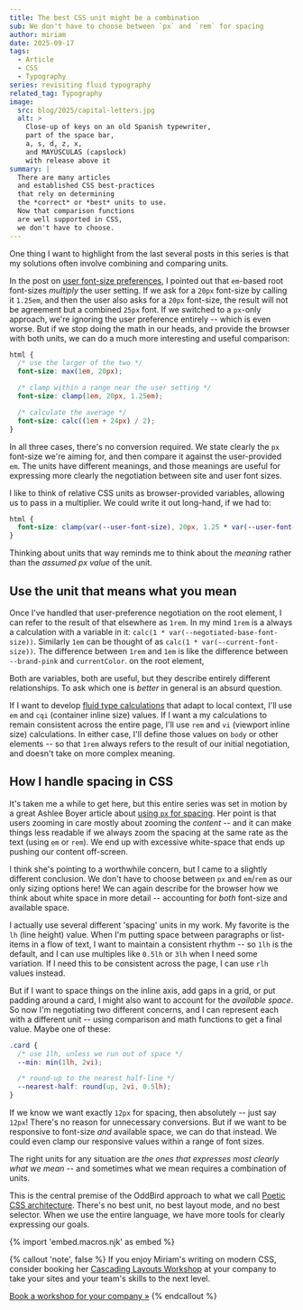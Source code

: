 ```yaml
---
title: The best CSS unit might be a combination
sub: We don't have to choose between `px` and `rem` for spacing
author: miriam
date: 2025-09-17
tags:
  - Article
  - CSS
  - Typography
series: revisiting fluid typography
related_tag: Typography
image:
  src: blog/2025/capital-letters.jpg
  alt: >
    Close-up of keys on an old Spanish typewriter,
    part of the space bar,
    a, s, d, z, x,
    and MAYÚSCULAS (capslock)
    with release above it
summary: |
  There are many articles
  and established CSS best-practices
  that rely on determining
  the *correct* or *best* units to use.
  Now that comparison functions
  are well supported in CSS,
  we don't have to choose.
---
```


One thing I want to highlight
from the last several posts in this series
is that my solutions often involve
combining and comparing units.

In the post on [user font-size preferences](/2025/07/22/size-preferences/),
I pointed out that `em`-based root font-sizes
_multiply_ the user setting.
If we ask for a `20px` font-size
by calling it `1.25em`,
and then the user also asks for a `20px` font-size,
the result will not be agreement
but a combined `25px` font.
If we switched to a `px`-only approach,
we're ignoring the user preference entirely --
which is even worse.
But if we stop doing the math in our heads,
and provide the browser with both units,
we can do a much more interesting
and useful comparison:

```css
html {
  /* use the larger of the two */
  font-size: max(1em, 20px);

  /* clamp within a range near the user setting */
  font-size: clamp(1em, 20px, 1.25em);

  /* calculate the average */
  font-size: calc((1em + 24px) / 2);
}
```

In all three cases,
there's no conversion required.
We state clearly the `px` font-size we're aiming for,
and then compare it against the user-provided `em`.
The units have different meanings,
and those meanings are useful
for expressing more clearly
the negotiation between site and user font sizes.

I like to think of relative CSS units
as browser-provided variables,
allowing us to pass in a multiplier.
We could write it out long-hand, if we had to:

```css
html {
  font-size: clamp(var(--user-font-size), 20px, 1.25 * var(--user-font-size));
}
```

Thinking about units that way
reminds me to think about the _meaning_
rather than the _assumed px value_ of the unit.

## Use the unit that means what you mean

Once I've handled that user-preference negotiation
on the root element,
I can refer to the result of that elsewhere
as `1rem`.
In my mind `1rem` is a always a calculation
with a variable in it:
`calc(1 * var(--negotiated-base-font-size))`.
Similarly `1em` can be thought of as
`calc(1 * var(--current-font-size))`.
The difference between `1rem` and `1em`
is like the difference between `--brand-pink`
and `currentColor`.
on the root element,

Both are variables, both are useful,
but they describe entirely different relationships.
To ask which one is _better_ in general
is an absurd question.

If I want to develop
[fluid type calculations](/2025/08/26/type-visual/)
that adapt to local context,
I'll use `em` and `cqi` (container inline size) values.
If I want a my calculations to remain consistent
across the entire page,
I'll use `rem` and `vi` (viewport inline size) calculations.
In either case,
I'll define those values on `body`
or other elements --
so that `1rem` always refers to the
result of our initial negotiation,
and doesn't take on more complex meaning.

## How I handle spacing in CSS

It's taken me a while to get here,
but this entire series was set in motion
by a great Ashlee Boyer article about
[using `px` for spacing](https://ashleemboyer.com/blog/why-you-should-use-px-units-for-margin-padding-and-other-spacing-techniques).
Her point is that users zooming in
care mostly about zooming the _content_ --
and it can make things less readable
if we always zoom the spacing
at the same rate as the text (using `em` or `rem`).
We end up with excessive white-space
that ends up pushing our content off-screen.

I think she's pointing to a worthwhile concern,
but I came to a slightly different conclusion.
We don't have to choose between `px` and `em`/`rem`
as our only sizing options here!
We can again
describe for the browser
how we think about white space
in more detail --
accounting for _both_ font-size
and available space.

I actually use several different
'spacing' units in my work.
My favorite is the `lh` (line height) value.
When I'm putting space between paragraphs
or list-items in a flow of text,
I want to maintain a consistent rhythm --
so `1lh` is the default,
and I can use multiples like
`0.5lh` or `3lh` when I need some variation.
If I need this to be consistent across the page,
I can use `rlh` values instead.

But if I want to space things
on the inline axis, add gaps in a grid,
or put padding around a card,
I might also want to account
for the _available space_.
So now I'm negotiating two different concerns,
and I can represent each with a different unit --
using comparison and math functions
to get a final value.
Maybe one of these:

```css
.card {
  /* use 1lh, unless we run out of space */
  --min: min(1lh, 2vi);

  /* round-up to the nearest half-line */
  --nearest-half: round(up, 2vi, 0.5lh);
}
```

If we know we want exactly `12px` for spacing,
then absolutely --
just say `12px`!
There's no reason for unnecessary conversions.
But if we want to be responsive
to font-size _and_ available space,
we can do that instead.
We could even clamp our responsive values
within a range of font sizes.

The right units
for any situation
are _the ones that expresses most clearly
what we mean_ --
and sometimes what we mean
requires a combination of units.

This is the central premise of
the OddBird approach to
what we call
[Poetic CSS architecture](/services/architecture/).
There's no best unit,
no best layout mode,
and no best selector.
When we use the entire language,
we have more tools for clearly expressing our goals.

{% import 'embed.macros.njk' as embed %}

{% callout 'note', false %}
If you enjoy Miriam's writing
on modern CSS,
consider booking her
[Cascading Layouts Workshop](/workshops/cascading-layouts/)
at your company
to take your sites
and your team's skills
to the next level.

[Book a workshop for your company »](/workshops/cascading-layouts/#schedule-a-workshop)
{% endcallout %}
